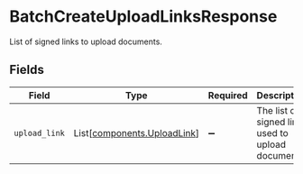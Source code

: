# BatchCreateUploadLinksResponse

List of signed links to upload documents.


## Fields

| Field                                                                | Type                                                                 | Required                                                             | Description                                                          |
| -------------------------------------------------------------------- | -------------------------------------------------------------------- | -------------------------------------------------------------------- | -------------------------------------------------------------------- |
| `upload_link`                                                        | List[[components.UploadLink](../../models/components/uploadlink.md)] | :heavy_minus_sign:                                                   | The list of signed links used to upload documents                    |